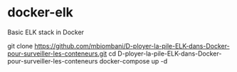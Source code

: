 # docker-elk
Basic ELK stack in Docker

git clone https://github.com/mbiombani/D-ployer-la-pile-ELK-dans-Docker-pour-surveiller-les-conteneurs.git
cd D-ployer-la-pile-ELK-dans-Docker-pour-surveiller-les-conteneurs
docker-compose up -d


